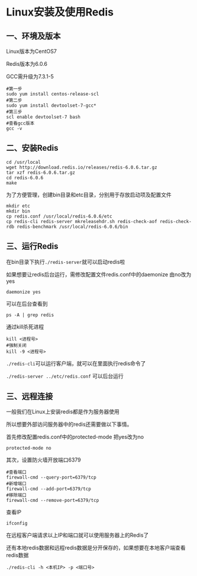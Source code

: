 # Linux安装及使用Redis

## 一、环境及版本

Linux版本为CentOS7

Redis版本为6.0.6

GCC需升级为7.3.1-5

```
#第一步
sudo yum install centos-release-scl
#第二步
sudo yum install devtoolset-7-gcc*
#第三步
scl enable devtoolset-7 bash
#查看gcc版本
gcc -v
```

## 二、安装Redis

```
cd /usr/local
wget http://download.redis.io/releases/redis-6.0.6.tar.gz
tar xzf redis-6.0.6.tar.gz
cd redis-6.0.6
make
```

为了方便管理，创建bin目录和etc目录，分别用于存放启动项及配置文件

```
mkdir etc
mkdir bin
cp redis.conf /usr/local/redis-6.0.6/etc
cp redis-cli redis-server mkreleasehdr.sh redis-check-aof redis-check-rdb redis-benchmark /usr/local/redis-6.0.6/bin
```

## 三、运行Redis

在bin目录下执行`./redis-server`就可以启动redis啦

如果想要让redis后台运行，需修改配置文件redis.conf中的daemonize 由no改为yes

```
daemonize yes
```

可以在后台查看到

```
ps -A | grep redis
```

通过kill杀死进程

```
kill <进程号>
#强制关闭
kill -9 <进程号>
```

`./redis-cli`可以运行客户端，就可以在里面执行redis命令了

`./redis-server ../etc/redis.conf` 可以后台运行

## 三、远程连接

一般我们在Linux上安装redis都是作为服务器使用

所以想要外部访问服务器中的redis还需要做以下事情。

首先修改配置redis.conf中的protected-mode 把yes改为no

```
protected-mode no
```

其次，设置防火墙开放端口6379

```
#查看端口
firewall-cmd --query-port=6379/tcp
#新增端口
firewall-cmd --add-port=6379/tcp
#移除端口
firewall-cmd --remove-port=6379/tcp
```

查看IP

```
ifconfig
```

在远程客户端请求以上IP和端口就可以使用服务器上的Redis了

还有本地redis数据和远程redis数据是分开保存的，如果想要在本地客户端查看redis数据

```
./redis-cli -h <本机IP> -p <端口号>
```

